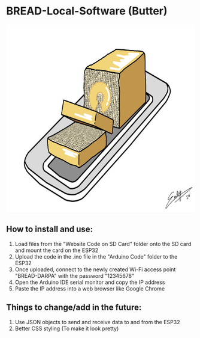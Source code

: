# BREAD-Local-Software (Butter)

<img src="Butter-Image.png" height="500">

## How to install and use:
1. Load files from the "Website Code on SD Card" folder onto the SD card and mount the card on the ESP32
2. Upload the code in the .ino file in the "Arduino Code" folder to the ESP32
4. Once uploaded, connect to the newly created Wi-Fi access point "BREAD-DARPA" with the password "12345678"
5. Open the Arduino IDE serial monitor and copy the IP address
6. Paste the IP address into a web browser like Google Chrome

## Things to change/add in the future:
1. Use JSON objects to send and receive data to and from the ESP32
2. Better CSS styling (To make it look pretty)
